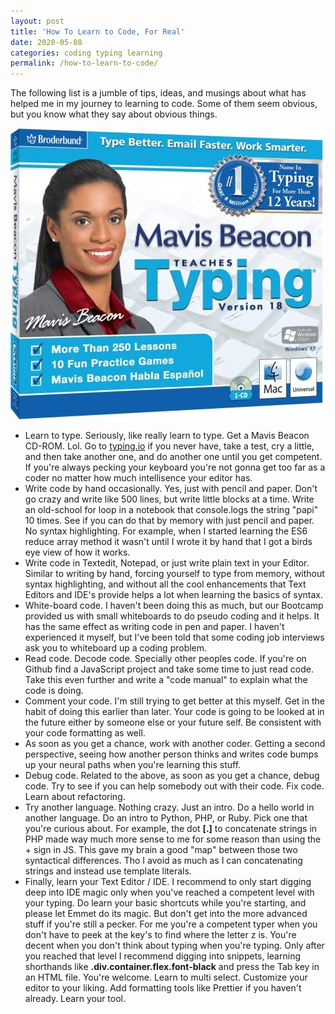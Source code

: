 ```yaml
---
layout: post
title: 'How To Learn to Code, For Real'
date: 2020-05-08
categories: coding typing learning
permalink: /how-to-learn-to-code/
---
```


The following list is a jumble of tips, ideas, and musings about what has helped me in my journey to learning to code. Some of them seem obvious, but you know what they say about obvious things. 

<img src="../images/mavis-beacon.jpg" alt="Mavis Beacan Typing package CD-ROM software" />

- Learn to type. Seriously, like really learn to type. Get a Mavis Beacon CD-ROM. Lol. Go to [typing.io](https://typing.io/) if you never have, take a test, cry a little, and then take another one, and do another one until you get competent. If you're always pecking your keyboard you're not gonna get too far as a coder no matter how much intellisence your editor has.
- Write code by hand occasionally. Yes, just with pencil and paper. Don't go crazy and write like 500 lines, but write little blocks at a time. Write an old-school for loop in a notebook that console.logs the string "papi" 10 times. See if you can do that by memory with just pencil and paper. No syntax highlighting. For example, when I started learning the ES6 reduce array method it wasn't until I wrote it by hand that I got a birds eye view of how it works.
- Write code in Textedit, Notepad, or just write plain text in your Editor. Similar to writing by hand, forcing yourself to type from memory, without syntax highlighting, and without all the cool enhancements that Text Editors and IDE's provide helps a lot when learning the basics of syntax.
- White-board code. I haven't been doing this as much, but our Bootcamp provided us with small whiteboards to do pseudo coding and it helps. It has the same effect as writing code in pen and paper. I haven't experienced it myself, but I've been told that some coding job interviews ask you to whiteboard up a coding problem.  
- Read code. Decode code. Specially other peoples code. If you're on Github find a JavaScript project and take some time to just read code. Take this even further and write a "code manual" to explain what the code is doing. 
- Comment your code. I'm still trying to get better at this myself. Get in the habit of doing this earlier than later. Your code is going to be looked at in the future either by someone else or your future self. Be consistent with your code formatting as well. 
- As soon as you get a chance, work with another coder. Getting a second perspective, seeing how another person thinks and writes code bumps up your neural paths when you're learning this stuff.
- Debug code. Related to the above, as soon as you get a chance, debug code. Try to see if you can help somebody out with their code. Fix code. Learn about refactoring.
- Try another language. Nothing crazy. Just an intro. Do a hello world in another language. Do an intro to Python, PHP, or Ruby. Pick one that you're curious about. For example, the dot **[.]** to concatenate strings in PHP made way much more sense to me for some reason than using the + sign in JS. This gave my brain a good "map" between those two syntactical differences. Tho I avoid as much as I can concatenating strings and instead use template literals.
- Finally, learn your Text Editor / IDE. I recommend to only start digging deep into IDE magic only when you've reached a competent level with your typing. Do learn your basic shortcuts while you're starting, and please let Emmet do its magic. But don't get into the more advanced stuff if you're still a pecker. For me you're a competent typer when you don't have to peek at the key's to find where the letter z is. You're decent when you don't think about typing when you're typing. Only after you reached that level I recommend digging into snippets, learning shorthands like **.div.container.flex.font-black** and press the Tab key in an HTML file. You're welcome. Learn to multi select. Customize your editor to your liking. Add formatting tools like Prettier if you haven't already. Learn your tool.
   
